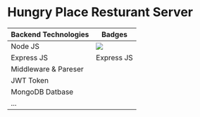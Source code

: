 # Hungry Place Resturant Server

| Backend Technologies      | Badges                |
|---------------------------|-----------------------|
|  Node JS                  |<img src="https://img.shields.io/badge/Node%20js-339933?style=for-the-badge&logo=nodedotjs&logoColor=white" /> |
| Express JS                |Express JS             |
| Middleware & Pareser      |
| JWT Token                 |
| MongoDB Datbase           |
| ...                       |